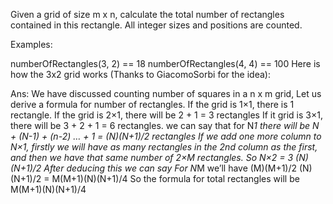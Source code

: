 Given a grid of size m x n, calculate the total number of rectangles contained in this rectangle. All integer sizes and positions are counted.

Examples:

numberOfRectangles(3, 2) == 18
numberOfRectangles(4, 4) == 100
Here is how the 3x2 grid works (Thanks to GiacomoSorbi for the idea):

Ans:
We have discussed counting number of squares in a n x m grid,
Let us derive a formula for number of rectangles.
If the grid is 1×1, there is 1 rectangle.
If the grid is 2×1, there will be 2 + 1 = 3 rectangles
If it grid is 3×1, there will be 3 + 2 + 1 = 6 rectangles.
we can say that for N*1 there will be N + (N-1) + (n-2) … + 1 = (N)(N+1)/2 rectangles
If we add one more column to N×1, firstly we will have as many rectangles in the 2nd column as the first,
and then we have that same number of 2×M rectangles.
So N×2 = 3 (N)(N+1)/2
After deducing this we can say
For N*M we’ll have (M)(M+1)/2 (N)(N+1)/2 = M(M+1)(N)(N+1)/4
So the formula for total rectangles will be M(M+1)(N)(N+1)/4 